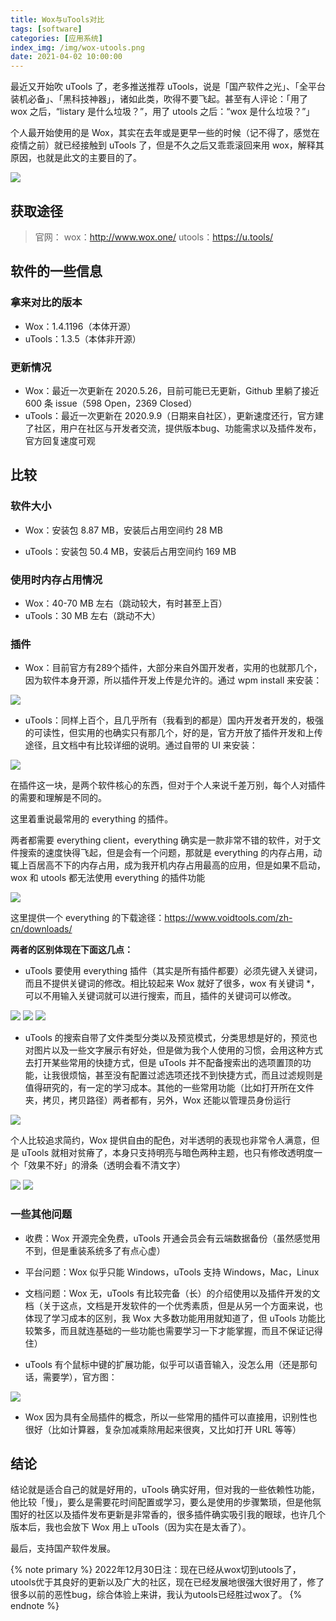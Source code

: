 ```yaml
---
title: Wox与uTools对比
tags: [software]
categories: [应用系统]
index_img: /img/wox-utools.png
date: 2021-04-02 10:00:00
---
```


最近又开始吹 uTools 了，老多推送推荐 uTools，说是「国产软件之光」、「全平台装机必备」、「黑科技神器」，诸如此类，吹得不要飞起。甚至有人评论：「用了 wox 之后，“listary 是什么垃圾？”，用了 utools 之后：“wox 是什么垃圾？”」

个人最开始使用的是 Wox，其实在去年或是更早一些的时候（记不得了，感觉在疫情之前）就已经接触到 uTools 了，但是不久之后又乖乖滚回来用 wox，解释其原因，也就是此文的主要目的了。

<!--more-->

<img src="https://i.loli.net/2021/04/02/Fh3EeV5HrzgjLKc.png">

## 获取途径

> 官网：
> wox：http://www.wox.one/
> utools：https://u.tools/

## 软件的一些信息

### 拿来对比的版本

- Wox：1.4.1196（本体开源）
- uTools：1.3.5（本体非开源）

### 更新情况
- Wox：最近一次更新在 2020.5.26，目前可能已无更新，Github 里躺了接近 600 条 issue（598 Open，2369 Closed）
- uTools：最近一次更新在 2020.9.9（日期来自社区），更新速度还行，官方建了社区，用户在社区与开发者交流，提供版本bug、功能需求以及插件发布，官方回复速度可观

## 比较

### 软件大小

- Wox：安装包 8.87 MB，安装后占用空间约 28 MB

- uTools：安装包 50.4 MB，安装后占用空间约 169 MB

### 使用时内存占用情况

- Wox：40-70 MB 左右（跳动较大，有时甚至上百）
- uTools：30 MB 左右（跳动不大）

### 插件

- Wox：目前官方有289个插件，大部分来自外国开发者，实用的也就那几个，因为软件本身开源，所以插件开发上传是允许的。通过 wpm install 来安装：

<img src="https://i.loli.net/2021/04/02/j9aCJqRHVsD8Ab6.png">

- uTools：同样上百个，且几乎所有（我看到的都是）国内开发者开发的，极强的可读性，但实用的也确实只有那几个，好的是，官方开放了插件开发和上传途径，且文档中有比较详细的说明。通过自带的 UI 来安装：

<img src="https://i.loli.net/2021/04/02/aigpz5moSvX2Zn8.png">

在插件这一块，是两个软件核心的东西，但对于个人来说千差万别，每个人对插件的需要和理解是不同的。

这里着重说最常用的 everything 的插件。

两者都需要 everything client，everything 确实是一款非常不错的软件，对于文件搜索的速度快得飞起，但是会有一个问题，那就是 everything 的内存占用，动辄上百居高不下的内存占用，成为我开机内存占用最高的应用，但是如果不启动，wox 和 utools 都无法使用 everything 的插件功能

<img src="https://i.loli.net/2021/04/02/AP7LvOslJUjFMeT.png">

这里提供一个 everything 的下载途径：https://www.voidtools.com/zh-cn/downloads/

**两者的区别体现在下面这几点：**

- uTools 要使用 everything 插件（其实是所有插件都要）必须先键入关键词，而且不提供关键词的修改。相比较起来 Wox 就好了很多，wox 有关键词 *，可以不用输入关键词就可以进行搜索，而且，插件的关键词可以修改。

<img src="https://i.loli.net/2021/04/02/JrZnzIikagPwjft.png">

<img src="https://i.loli.net/2021/04/02/t2g6LiNWzPUE8AO.png">

<img src="https://i.loli.net/2021/04/02/vNTQqEudChoGI1m.png">

- uTools 的搜索自带了文件类型分类以及预览模式，分类思想是好的，预览也对图片以及一些文字展示有好处，但是做为我个人使用的习惯，会用这种方式去打开某些常用的快捷方式，但是 uTools 并不配备搜索出的选项置顶的功能，让我很烦恼，甚至没有配置过滤选项还找不到快捷方式，而且过滤规则是值得研究的，有一定的学习成本。其他的一些常用功能（比如打开所在文件夹，拷贝，拷贝路径）两者都有，另外，Wox 还能以管理员身份运行

<img src="https://i.loli.net/2021/04/02/BcnkQFugmZjRiEG.png">

个人比较追求简约，Wox 提供自由的配色，对半透明的表现也非常令人满意，但是 uTools 就相对贫瘠了，本身只支持明亮与暗色两种主题，也只有修改透明度一个「效果不好」的滑条（透明会看不清文字）

<img src="https://i.loli.net/2021/04/02/aM3AgIm24BlYDpX.png">

<img src="https://i.loli.net/2021/04/02/VK82B9Zyuvi4cOf.png">

### 一些其他问题

- 收费：Wox 开源完全免费，uTools 开通会员会有云端数据备份（虽然感觉用不到，但是重装系统多了有点心虚）

- 平台问题：Wox 似乎只能 Windows，uTools 支持 Windows，Mac，Linux

- 文档问题：Wox 无，uTools 有比较完备（长）的介绍使用以及插件开发的文档（关于这点，文档是开发软件的一个优秀素质，但是从另一个方面来说，也体现了学习成本的区别，我 Wox 大多数功能用用就知道了，但 uTools 功能比较繁多，而且就连基础的一些功能也需要学习一下才能掌握，而且不保证记得住）

- uTools 有个鼠标中键的扩展功能，似乎可以语音输入，没怎么用（还是那句话，需要学），官方图：

<img src="https://i.loli.net/2021/04/02/ply7gnoaf5sLV3k.png">

- Wox 因为具有全局插件的概念，所以一些常用的插件可以直接用，识别性也很好（比如计算器，复杂加减乘除用起来很爽，又比如打开 URL 等等）

## 结论

结论就是适合自己的就是好用的，uTools 确实好用，但对我的一些依赖性功能，他比较「慢」，要么是需要花时间配置或学习，要么是使用的步骤繁琐，但是他氛围好的社区以及插件发布更新是非常香的，很多插件确实吸引我的眼球，也许几个版本后，我也会放下 Wox 用上 uTools（因为实在是太香了）。

最后，支持国产软件发展。

{% note primary %}
2022年12月30日注：现在已经从wox切到utools了，utools优于其良好的更新以及广大的社区，现在已经发展地很强大很好用了，修了很多以前的恶性bug，综合体验上来讲，我认为utools已经胜过wox了。
{% endnote %}